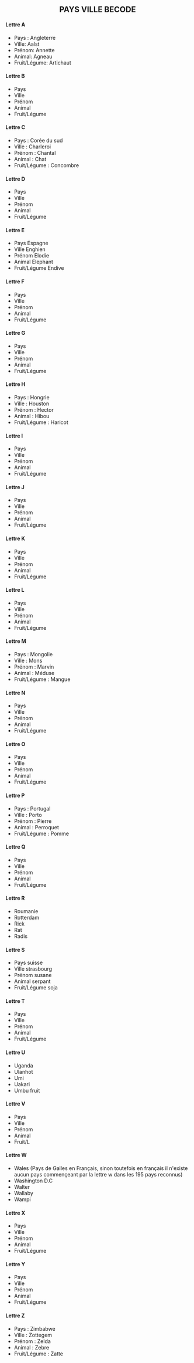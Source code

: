 <h2 style="text-align : center">PAYS VILLE BECODE</h2>

#### Lettre A

- Pays : Angleterre
- Ville: Aalst
- Prénom: Annette
- Animal: Agneau
- Fruit/Légume: Artichaut

#### Lettre B

- Pays
- Ville
- Prénom
- Animal
- Fruit/Légume

#### Lettre C

- Pays : Corée du sud
- Ville : Charleroi
- Prénom : Chantal
- Animal : Chat
- Fruit/Légume : Concombre

#### Lettre D

- Pays
- Ville
- Prénom
- Animal
- Fruit/Légume

#### Lettre E

- Pays Espagne
- Ville Enghien   
- Prénom Elodie
- Animal Elephant
- Fruit/Légume Endive

#### Lettre F

- Pays
- Ville
- Prénom
- Animal
- Fruit/Légume

#### Lettre G

- Pays
- Ville
- Prénom
- Animal
- Fruit/Légume

#### Lettre H

- Pays : Hongrie
- Ville : Houston
- Prénom : Hector
- Animal : Hibou
- Fruit/Légume : Haricot

#### Lettre I

- Pays
- Ville
- Prénom
- Animal
- Fruit/Légume

#### Lettre J

- Pays
- Ville
- Prénom
- Animal
- Fruit/Légume

#### Lettre K

- Pays
- Ville
- Prénom
- Animal
- Fruit/Légume

#### Lettre L

- Pays
- Ville
- Prénom
- Animal
- Fruit/Légume

#### Lettre M

- Pays : Mongolie
- Ville : Mons
- Prénom : Marvin
- Animal : Méduse
- Fruit/Légume : Mangue

#### Lettre N

- Pays
- Ville
- Prénom
- Animal
- Fruit/Légume

#### Lettre O

- Pays
- Ville
- Prénom
- Animal
- Fruit/Légume

#### Lettre P

- Pays : Portugal
- Ville : Porto
- Prénom : Pierre
- Animal : Perroquet
- Fruit/Légume : Pomme

#### Lettre Q

- Pays
- Ville
- Prénom
- Animal
- Fruit/Légume

#### Lettre R

- Roumanie 
- Rotterdam
- Rick
- Rat
- Radis


#### Lettre S

- Pays suisse
- Ville strasbourg
- Prénom susane
- Animal serpant
- Fruit/Légume soja

#### Lettre T

- Pays
- Ville
- Prénom
- Animal
- Fruit/Légume

#### Lettre U

- Uganda 
- Ulanhot
- Umi
- Uakari
- Umbu fruit


#### Lettre V

- Pays
- Ville
- Prénom
- Animal
- Fruit/L

#### Lettre W

- Wales (Pays de Galles en Français, sinon toutefois en français il n'existe aucun pays commençeant par la lettre w dans les 195 pays reconnus)
- Washington D.C
- Walter
- Wallaby
- Wampi


#### Lettre X

- Pays
- Ville
- Prénom
- Animal
- Fruit/Légume

#### Lettre Y

- Pays
- Ville
- Prénom
- Animal
- Fruit/Légume

#### Lettre Z

- Pays : Zimbabwe
- Ville : Zottegem 
- Prénom : Zelda
- Animal : Zebre
- Fruit/Légume : Zatte

